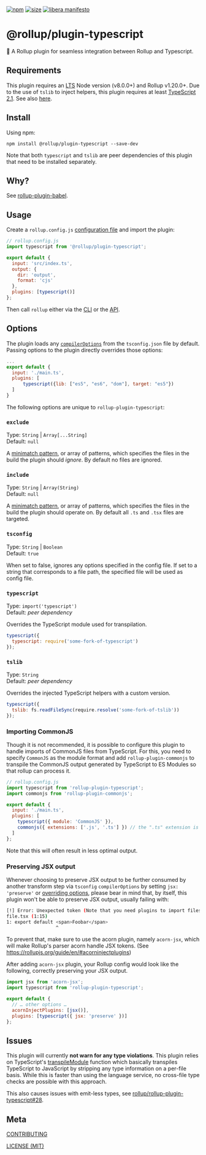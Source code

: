 [npm]: https://img.shields.io/npm/v/@rollup/plugin-typescript
[npm-url]: https://www.npmjs.com/package/@rollup/plugin-typescript
[size]: https://packagephobia.now.sh/badge?p=@rollup/plugin-typescript
[size-url]: https://packagephobia.now.sh/result?p=@rollup/plugin-typescript

[![npm][npm]][npm-url]
[![size][size]][size-url]
[![libera manifesto](https://img.shields.io/badge/libera-manifesto-lightgrey.svg)](https://liberamanifesto.com)

# @rollup/plugin-typescript

🍣 A Rollup plugin for seamless integration between Rollup and Typescript.

## Requirements

This plugin requires an [LTS](https://github.com/nodejs/Release) Node version (v8.0.0+) and Rollup v1.20.0+. Due to the use of `tslib` to inject helpers, this plugin requires at least [TypeScript 2.1](https://github.com/Microsoft/TypeScript/wiki/Roadmap#21-december-2016). See also [here](https://blog.mariusschulz.com/2016/12/16/typescript-2-1-external-helpers-library#the-importhelpers-flag-and-tslib).

## Install

Using npm:

```console
npm install @rollup/plugin-typescript --save-dev
```

Note that both `typescript` and `tslib` are peer dependencies of this plugin that need to be installed separately.

## Why?

See [rollup-plugin-babel](https://github.com/rollup/rollup-plugin-babel).

## Usage

Create a `rollup.config.js` [configuration file](https://www.rollupjs.org/guide/en/#configuration-files) and import the plugin:

```js
// rollup.config.js
import typescript from '@rollup/plugin-typescript';

export default {
  input: 'src/index.ts',
  output: {
    dir: 'output',
    format: 'cjs'
  },
  plugins: [typescript()]
};
```

Then call `rollup` either via the [CLI](https://www.rollupjs.org/guide/en/#command-line-reference) or the [API](https://www.rollupjs.org/guide/en/#javascript-api).

## Options

The plugin loads any [`compilerOptions`](http://www.typescriptlang.org/docs/handbook/compiler-options.html) from the `tsconfig.json` file by default. Passing options to the plugin directly overrides those options:

```js
...
export default {
  input: './main.ts',
  plugins: [
      typescript({lib: ["es5", "es6", "dom"], target: "es5"})
  ]
}
```

The following options are unique to `rollup-plugin-typescript`:

### `exclude`

Type: `String` | `Array[...String]`<br>
Default: `null`

A [minimatch pattern](https://github.com/isaacs/minimatch), or array of patterns, which specifies the files in the build the plugin should _ignore_. By default no files are ignored.

### `include`

Type: `String` | `Array(String)`<br>
Default: `null`

A [minimatch pattern](https://github.com/isaacs/minimatch), or array of patterns, which specifies the files in the build the plugin should operate on. By default all `.ts` and `.tsx` files are targeted.

### `tsconfig`

Type: `String` | `Boolean`<br>
Default: `true`

When set to false, ignores any options specified in the config file. If set to a string that corresponds to a file path, the specified file will be used as config file.

### `typescript`

Type: `import('typescript')`<br>
Default: _peer dependency_

Overrides the TypeScript module used for transpilation.

```js
typescript({
  typescript: require('some-fork-of-typescript')
});
```

### `tslib`

Type: `String`<br>
Default: _peer dependency_

Overrides the injected TypeScript helpers with a custom version.

```js
typescript({
  tslib: fs.readFileSync(require.resolve('some-fork-of-tslib'))
});
```

### Importing CommonJS

Though it is not recommended, it is possible to configure this plugin to handle imports of CommonJS files from TypeScript. For this, you need to specify `CommonJS` as the module format and add `rollup-plugin-commonjs` to transpile the CommonJS output generated by TypeScript to ES Modules so that rollup can process it.

```js
// rollup.config.js
import typescript from 'rollup-plugin-typescript';
import commonjs from 'rollup-plugin-commonjs';

export default {
  input: './main.ts',
  plugins: [
    typescript({ module: 'CommonJS' }),
    commonjs({ extensions: ['.js', '.ts'] }) // the ".ts" extension is required
  ]
};
```

Note that this will often result in less optimal output.

### Preserving JSX output

Whenever choosing to preserve JSX output to be further consumed by another transform step via `tsconfig` `compilerOptions` by setting `jsx: 'preserve'` or [overriding options](#options), please bear in mind that, by itself, this plugin won't be able to preserve JSX output, usually failing with:

```sh
[!] Error: Unexpected token (Note that you need plugins to import files that are not JavaScript)
file.tsx (1:15)
1: export default <span>Foobar</span>
                  ^
```

To prevent that, make sure to use the acorn plugin, namely `acorn-jsx`, which will make Rollup's parser acorn handle JSX tokens. (See https://rollupjs.org/guide/en/#acorninjectplugins)

After adding `acorn-jsx` plugin, your Rollup config would look like the following, correctly preserving your JSX output.

```js
import jsx from 'acorn-jsx';
import typescript from 'rollup-plugin-typescript';

export default {
  // … other options …
  acornInjectPlugins: [jsx()],
  plugins: [typescript({ jsx: 'preserve' })]
};
```

## Issues

This plugin will currently **not warn for any type violations**. This plugin relies on TypeScript's [transpileModule](https://github.com/Microsoft/TypeScript/wiki/Using-the-Compiler-API#a-simple-transform-function) function which basically transpiles TypeScript to JavaScript by stripping any type information on a per-file basis. While this is faster than using the language service, no cross-file type checks are possible with this approach.

This also causes issues with emit-less types, see [rollup/rollup-plugin-typescript#28](https://github.com/rollup/rollup-plugin-typescript/issues/28).

## Meta

[CONTRIBUTING](/.github/CONTRIBUTING.md)

[LICENSE (MIT)](/LICENSE)
